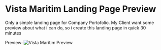 # Vista Maritim Landing Page Preview

Only a simple landing page for Company Portofolio. My Client want some preview about what i can do, so i create this landing page in quick 30 minutes

Preview:
![Vista Maritim Preview](https://iili.io/HXTxacu.png "Vista Maritim Preview")
